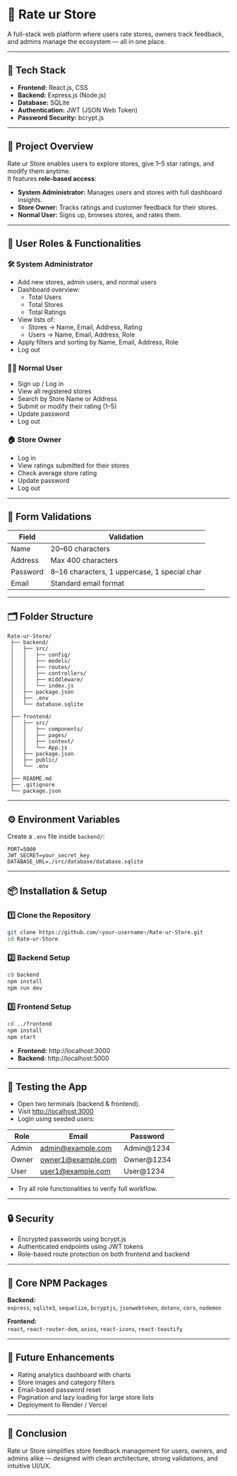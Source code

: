 # 🏪 Rate ur Store

A full-stack web platform where users rate stores, owners track feedback, and admins manage the ecosystem — all in one place.

---

## 🚀 Tech Stack

- **Frontend:** React.js, CSS
- **Backend:** Express.js (Node.js)
- **Database:** SQLite
- **Authentication:** JWT (JSON Web Token)
- **Password Security:** bcrypt.js

---

## 🧩 Project Overview

Rate ur Store enables users to explore stores, give 1–5 star ratings, and modify them anytime.  
It features **role-based access**:

- **System Administrator:** Manages users and stores with full dashboard insights.
- **Store Owner:** Tracks ratings and customer feedback for their stores.
- **Normal User:** Signs up, browses stores, and rates them.

---

## 👥 User Roles & Functionalities

### 🛠 System Administrator
- Add new stores, admin users, and normal users
- Dashboard overview:
  - Total Users
  - Total Stores
  - Total Ratings
- View lists of:
  - Stores → Name, Email, Address, Rating
  - Users → Name, Email, Address, Role
- Apply filters and sorting by Name, Email, Address, Role
- Log out

### 🙋‍♂️ Normal User
- Sign up / Log in
- View all registered stores
- Search by Store Name or Address
- Submit or modify their rating (1–5)
- Update password
- Log out

### 🏠 Store Owner
- Log in
- View ratings submitted for their stores
- Check average store rating
- Update password
- Log out

---

## 🧾 Form Validations

| Field    | Validation                                 |
|----------|--------------------------------------------|
| Name     | 20–60 characters                           |
| Address  | Max 400 characters                         |
| Password | 8–16 characters, 1 uppercase, 1 special char |
| Email    | Standard email format                      |

---

## 🗂️ Folder Structure

```
Rate-ur-Store/
 ├── backend/
 │   ├── src/
 │   │   ├── config/
 │   │   ├── models/
 │   │   ├── routes/
 │   │   ├── controllers/
 │   │   ├── middleware/
 │   │   └── index.js
 │   ├── package.json
 │   ├── .env
 │   └── database.sqlite
 │
 ├── frontend/
 │   ├── src/
 │   │   ├── components/
 │   │   ├── pages/
 │   │   ├── context/
 │   │   └── App.js
 │   ├── package.json
 │   ├── public/
 │   └── .env
 │
 ├── README.md
 ├── .gitignore
 └── package.json
```

---

## ⚙️ Environment Variables

Create a `.env` file inside `backend/`:

```
PORT=5000
JWT_SECRET=your_secret_key
DATABASE_URL=./src/database/database.sqlite
```

---

## 📦 Installation & Setup

### 1️⃣ Clone the Repository

```bash
git clone https://github.com/<your-username>/Rate-ur-Store.git
cd Rate-ur-Store
```

### 2️⃣ Backend Setup

```bash
cd backend
npm install
npm run dev
```

### 3️⃣ Frontend Setup

```bash
cd ../frontend
npm install
npm start
```

- **Frontend:** http://localhost:3000
- **Backend:** http://localhost:5000

---

## 🧪 Testing the App

- Open two terminals (backend & frontend).
- Visit [http://localhost:3000](http://localhost:3000)
- Login using seeded users:

| Role  | Email                | Password      |
|-------|----------------------|--------------|
| Admin | admin@example.com    | Admin@1234   |
| Owner | owner1@example.com   | Owner@1234   |
| User  | user1@example.com    | User@1234    |

- Try all role functionalities to verify full workflow.

---

## 🔒 Security

- Encrypted passwords using bcrypt.js
- Authenticated endpoints using JWT tokens
- Role-based route protection on both frontend and backend

---

## 🧰 Core NPM Packages

**Backend:**  
`express`, `sqlite3`, `sequelize`, `bcryptjs`, `jsonwebtoken`, `dotenv`, `cors`, `nodemon`

**Frontend:**  
`react`, `react-router-dom`, `axios`, `react-icons`, `react-toastify`

---

## 🧠 Future Enhancements

- Rating analytics dashboard with charts
- Store images and category filters
- Email-based password reset
- Pagination and lazy loading for large store lists
- Deployment to Render / Vercel

---

## 🏁 Conclusion

Rate ur Store simplifies store feedback management for users, owners, and admins alike — designed with clean architecture, strong validations, and intuitive UI/UX.